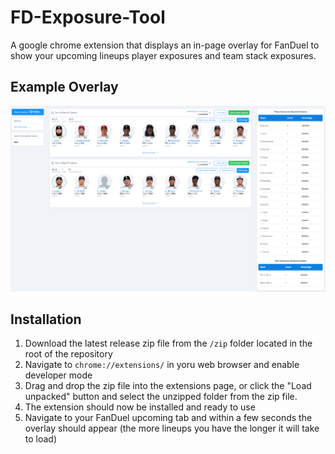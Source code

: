 # FD-Exposure-Tool
A google chrome extension that displays an in-page overlay for FanDuel to show your upcoming lineups player exposures and team stack exposures.

## Example Overlay
![Example Overlay](readme_images/overlay.png)

## Installation
1. Download the latest release zip file from the `/zip` folder located in the root of the repository
2. Navigate to `chrome://extensions/` in yoru web browser and enable developer mode
3. Drag and drop the zip file into the extensions page, or click the "Load unpacked" button and select the unzipped folder from the zip file.
4. The extension should now be installed and ready to use
5. Navigate to your FanDuel upcoming tab and within a few seconds the overlay should appear (the more lineups you have the longer it will take to load)

